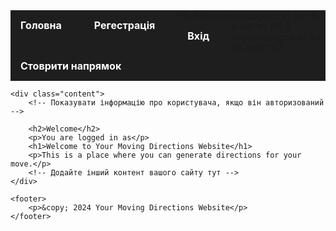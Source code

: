 <!DOCTYPE html>
<html lang="en">
<head>
    <meta charset="UTF-8">
    <meta name="viewport" content="width=device-width, initial-scale=1.0">
    <title>Your Moving Directions Website</title>
    <style>
        /* Стилі для навігаційного меню */
        nav {
            background-color: #1E1E1E;
            overflow: hidden;
        }
        nav ul {
            list-style-type: none;
            margin: 0;
            padding: 0;
            overflow: hidden;
        }
        nav ul li {
            float: left;
            margin-right: 20px;
        }
        nav ul li a {
            display: block;
            color: #FFFFFF;
            text-align: center;
            padding: 14px 16px;
            text-decoration: none;
            font-size: 16px;
            font-weight: bold;
        }
        nav ul li a:hover {
            background-color: #FFFFFF;
            color: #1E1E1E;
            border-radius: 5px;
        }
        /* Стилі для основного контенту */
        .content {
            padding: 20px;
            text-align: center;
            color: #1E1E1E;
            font-family: Arial, sans-serif;
        }
        /* Стилі для підвалу */
        footer {
            background-color: #1E1E1E;
            color: #FFFFFF;
            padding: 10px;
            text-align: center;
            position: fixed;
            bottom: 0;
            width: 100%;
            font-size: 14px;
        }
        h1 {
            color: #1E1E1E;
        }
    </style>
</head>
<body>
    <nav>
        <ul>
            <li><a href="index(1).html">Головна</a></li>
            <!-- Показувати посилання на реєстрацію та вхід тільки якщо користувач не авторизований -->
            {% if not session.logged_in %}
            <li><a href="index(3).html">Регестрація</a></li>
            <li><a href="index(2).html">Вхід</a></li>
            {% endif %}
            <!-- Показувати посилання на вихід тільки якщо користувач авторизований -->
            {% if session.logged_in %}
            <li><a href="index(4).html">Стоврити напрямок</a></li>
            {% endif %}
            <!-- Додайте інші посилання на ваш вміст тут -->
        </ul>
    </nav>

    <div class="content">
        <!-- Показувати інформацію про користувача, якщо він авторизований -->
        
        <h2>Welcome</h2>
        <p>You are logged in as</p>
        <h1>Welcome to Your Moving Directions Website</h1>
        <p>This is a place where you can generate directions for your move.</p>
        <!-- Додайте інший контент вашого сайту тут -->
    </div>

    <footer>
        <p>&copy; 2024 Your Moving Directions Website</p>
    </footer>
</body>
</html>
